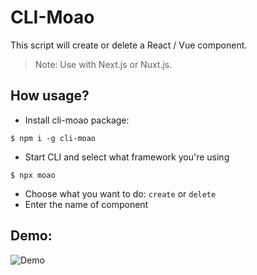 # CLI-Moao

This script will create or delete a React / Vue component.

> Note: Use with Next.js or Nuxt.js.

## How usage?

- Install cli-moao package: 
```shell
$ npm i -g cli-moao
```

- Start CLI and select what framework you're using
```shell
$ npx moao
```

- Choose what you want to do: `create` or `delete`
- Enter the name of component

## Demo:
![Demo](https://media.giphy.com/media/Gv8fcFgdx6IRCNxaOw/giphy.gif)